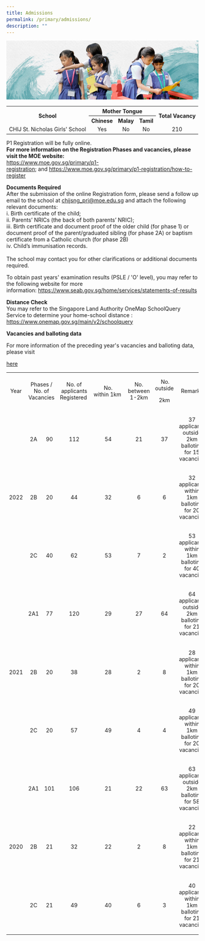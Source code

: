 ```yaml
---
title: Admissions
permalink: /primary/admissions/
description: ""
---
```

![](/images/01%20Banner%20Photos/info-hub.jpg)
<table class="ive_eobj_center iveo_table ives_tab_simple3" style="margin-left: auto; margin-right: auto;">
<tbody>
<tr>
<th style="text-align: center;" rowspan="2">School</th>
<th style="text-align: center;" colspan="3">Mother Tongue</th>
<th style="text-align: center;" rowspan="2">Total Vacancy</th>
</tr>
<tr style="text-align: center;">
<th>Chinese</th>
<th>Malay</th>
<th>Tamil</th>
</tr>
<tr style="text-align: center;">
<td>CHIJ St. Nicholas Girls' School</td>
<td>Yes</td>
<td>No</td>
<td>No</td>
<td>210</td>
</tr>
</tbody>
</table>
<p>P1 Registration will be fully online.<br><strong>For more information on the Registration Phases and vacancies, please visit the MOE website:<br></strong><a href="https://www.moe.gov.sg/primary/p1-registration">https://www.moe.gov.sg/primary/p1-registration</a>;&nbsp;and&nbsp;<a href="https://www.moe.gov.sg/primary/p1-registration/how-to-register">https://www.moe.gov.sg/primary/p1-registration/how-to-register</a></p>
<p><strong>Documents Required</strong><br>After the submission of the online Registration form, please send a follow up email to the school at&nbsp;<a href="mailto:chijsng_pri@moe.edu.sg">chijsng_pri@moe.edu.sg</a>&nbsp;and attach the following relevant documents:<br>i. Birth certificate of the child;<br>ii. Parents’ NRICs (the back of both parents’ NRIC);<br>iii. Birth certificate and document proof of the older child (for phase 1) or document proof of the parent/graduated sibling (for phase 2A) or baptism certificate from a Catholic church (for phase 2B)<br>iv. Child’s immunisation records.<br><br>The school may contact you for other clarifications or additional documents required.</p>
<p>To obtain past years' examination results (PSLE / 'O' level), you may refer to the following website for more information:&nbsp;<a href="https://www.seab.gov.sg/home/services/statements-of-results">https://www.seab.gov.sg/home/services/statements-of-results</a></p>
<p><strong>Distance Check</strong><br>You may refer to the Singapore Land Authority OneMap SchoolQuery Service to determine your home-school distance&nbsp;: <a href="https://www.onemap.gov.sg/main/v2/schoolquery">https://www.onemap.gov.sg/main/v2/schoolquery</a></p>
<p><strong>Vacancies and balloting data</strong></p>
For more information of the preceding year's vacancies and balloting data, please visit&nbsp; <br>

[here](https://www.moe.gov.sg/primary/p1-registration/past-vacancies-and-balloting-data)

<table width="699">
<tbody>
<tr>
<td style="text-align: center;" width="50">
<p>Year</p>
</td>
<td style="text-align: center;" colspan="2" width="123">
<p>Phases&nbsp;/ No. of Vacancies</p>
</td>
<td style="text-align: center;" width="83">
<p>No. of applicants Registered&nbsp;</p>
</td>
<td style="text-align: center;" width="81">
<p>No. within&nbsp;1km&nbsp;</p>
</td>
<td style="text-align: center;" width="77">
<p>No. between 1-2km</p>
</td>
<td style="text-align: center;" width="67">
<p>&nbsp;No. outside</p>
<p>2km</p>
</td>
<td style="text-align: center;" width="217">
<p>Remarks</p>
</td>
</tr>
<tr>
<td style="text-align: center;" rowspan="3" width="50">
<p>2022</p>
</td>
<td style="text-align: center;" width="61">
<p>2A</p>
</td>
<td style="text-align: center;" width="62">
<p>90</p>
</td>
<td style="text-align: center;" width="83">
<p>112</p>
</td>
<td style="text-align: center;" width="81">
<p>54</p>
</td>
<td style="text-align: center;" width="77">
<p>21</p>
</td>
<td style="text-align: center;" width="67">
<p>37</p>
</td>
<td style="text-align: center;" width="217">
<p>37 applicants outside 2km balloting for 15 vacancies</p>
</td>
</tr>
<tr>
<td style="text-align: center;" width="61">
<p>2B</p>
</td>
<td style="text-align: center;" width="62">
<p>20</p>
</td>
<td style="text-align: center;" width="83">
<p>44</p>
</td>
<td style="text-align: center;" width="81">
<p>32</p>
</td>
<td style="text-align: center;" width="77">
<p>6</p>
</td>
<td style="text-align: center;" width="67">
<p>6</p>
</td>
<td style="text-align: center;" width="217">
<p>32 applicants within 1km balloting for 20 vacancies</p>
</td>
</tr>
<tr>
<td style="text-align: center;" width="61">
<p>2C</p>
</td>
<td style="text-align: center;" width="62">
<p>40</p>
</td>
<td style="text-align: center;" width="83">
<p>62</p>
</td>
<td style="text-align: center;" width="81">
<p>53</p>
</td>
<td style="text-align: center;" width="77">
<p>7</p>
</td>
<td style="text-align: center;" width="67">
<p>2</p>
</td>
<td style="text-align: center;" width="217">
<p>53 applicants within 1km balloting for 40 vacancies</p>
</td>
</tr>	
<tr>
<td style="text-align: center;" rowspan="3" width="50">
<p>2021</p>
</td>
<td style="text-align: center;" width="61">
<p>2A1</p>
</td>
<td style="text-align: center;" width="62">
<p>77</p>
</td>
<td style="text-align: center;" width="83">
<p>120</p>
</td>
<td style="text-align: center;" width="81">
<p>29</p>
</td>
<td style="text-align: center;" width="77">
<p>27</p>
</td>
<td style="text-align: center;" width="67">
<p>64</p>
</td>
<td style="text-align: center;" width="217">
<p>64 applicants outside 2km balloting for 21 vacancies</p>
</td>
</tr>
<tr>
<td style="text-align: center;" width="61">
<p>2B</p>
</td>
<td style="text-align: center;" width="62">
<p>20</p>
</td>
<td style="text-align: center;" width="83">
<p>38</p>
</td>
<td style="text-align: center;" width="81">
<p>28</p>
</td>
<td style="text-align: center;" width="77">
<p>2</p>
</td>
<td style="text-align: center;" width="67">
<p>8</p>
</td>
<td style="text-align: center;" width="217">
<p>28 applicants within 1km balloting for 20 vacancies</p>
</td>
</tr>
<tr>
<td style="text-align: center;" width="61">
<p>2C</p>
</td>
<td style="text-align: center;" width="62">
<p>20</p>
</td>
<td style="text-align: center;" width="83">
<p>57</p>
</td>
<td style="text-align: center;" width="81">
<p>49</p>
</td>
<td style="text-align: center;" width="77">
<p>4</p>
</td>
<td style="text-align: center;" width="67">
<p>4</p>
</td>
<td style="text-align: center;" width="217">
<p>49 applicants within 1km balloting for 20 vacancies</p>
</td>
</tr>
<tr>
<td style="text-align: center;" rowspan="3" width="50">
<p>2020</p>
</td>
<td style="text-align: center;" width="61">
<p>2A1</p>
</td>
<td style="text-align: center;" width="62">
<p>101</p>
</td>
<td style="text-align: center;" width="83">
<p>106</p>
</td>
<td style="text-align: center;" width="81">
<p>21</p>
</td>
<td style="text-align: center;" width="77">
<p>22</p>
</td>
<td style="text-align: center;" width="67">
<p>63</p>
</td>
<td style="text-align: center;" width="217">
<p>63 applicants outside 2km balloting for 58 vacancies</p>
</td>
</tr>
<tr>
<td style="text-align: center;" width="61">
<p>2B</p>
</td>
<td style="text-align: center;" width="62">
<p>21</p>
</td>
<td style="text-align: center;" width="83">
<p>32</p>
</td>
<td style="text-align: center;" width="81">
<p>22</p>
</td>
<td style="text-align: center;" width="77">
<p>2</p>
</td>
<td style="text-align: center;" width="67">
<p>8</p>
</td>
<td style="text-align: center;" width="217">
<p>22 applicants within 1km balloting for 21 vacancies</p>
</td>
</tr>
<tr>
<td style="text-align: center;" width="61">
<p>2C</p>
</td>
<td style="text-align: center;" width="62">
<p>21</p>
</td>
<td style="text-align: center;" width="83">
<p>49</p>
</td>
<td style="text-align: center;" width="81">
<p>40</p>
</td>
<td style="text-align: center;" width="77">
<p>6</p>
</td>
<td style="text-align: center;" width="67">
<p>3</p>
</td>
<td style="text-align: center;" width="217">
<p>40 applicants within 1km balloting for 21 vacancies</p>
</td>
</tr>
</tbody>
</table>
<p><strong></strong></p>